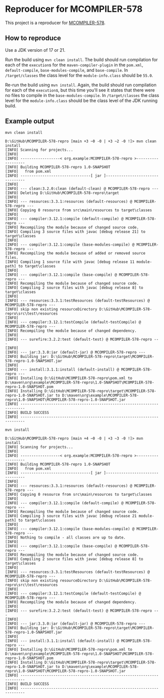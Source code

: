 # Reproducer for MCOMPILER-578

This project is a reproducer for [MCOMPILER-578](https://issues.apache.org/jira/browse/MCOMPILER-578).

## How to reproduce

Use a JDK version of 17 or 21.

Run the build using `mvn clean install`. The build should run compilation for each of the `execution`s for the
`maven-compiler-plugin` in the `pom.xml`, `default-compile`, `base-modules-compile`, and `base-compile`. 
In `/target/classes` the class level for the `module-info.class` should be `55.0`.

Re-run the build using `mvn install`. Again, the build should run compilation for each of the `execution`s, but this
time you'll see it states that there were no files to compile in the `base-modules-compile`. In `/target/classes` the
class level for the `module-info.class` should be the class level of the JDK running build.

## Example output

`mvn clean install`

```
D:\GitHub\MCOMPILER-578-repro [main +3 ~0 -0 | +3 ~2 -0 !]> mvn clean install
[INFO] Scanning for projects...
[INFO]
[INFO] ------------------< org.example:MCOMPILER-578-repro >-------------------
[INFO] Building MCOMPILER-578-repro 1.0-SNAPSHOT
[INFO]   from pom.xml
[INFO] --------------------------------[ jar ]---------------------------------
[INFO]
[INFO] --- clean:3.2.0:clean (default-clean) @ MCOMPILER-578-repro ---
[INFO] Deleting D:\GitHub\MCOMPILER-578-repro\target
[INFO]
[INFO] --- resources:3.3.1:resources (default-resources) @ MCOMPILER-578-repro ---
[INFO] Copying 0 resource from src\main\resources to target\classes
[INFO]
[INFO] --- compiler:3.12.1:compile (default-compile) @ MCOMPILER-578-repro ---
[INFO] Recompiling the module because of changed source code.
[INFO] Compiling 3 source files with javac [debug release 21] to target\classes
[INFO]
[INFO] --- compiler:3.12.1:compile (base-modules-compile) @ MCOMPILER-578-repro ---
[INFO] Recompiling the module because of added or removed source files.
[INFO] Compiling 1 source file with javac [debug release 11 module-path] to target\classes
[INFO]
[INFO] --- compiler:3.12.1:compile (base-compile) @ MCOMPILER-578-repro ---
[INFO] Recompiling the module because of changed source code.
[INFO] Compiling 2 source files with javac [debug release 8] to target\classes
[INFO]
[INFO] --- resources:3.3.1:testResources (default-testResources) @ MCOMPILER-578-repro ---
[INFO] skip non existing resourceDirectory D:\GitHub\MCOMPILER-578-repro\src\test\resources
[INFO]
[INFO] --- compiler:3.12.1:testCompile (default-testCompile) @ MCOMPILER-578-repro ---
[INFO] Recompiling the module because of changed dependency.
[INFO]
[INFO] --- surefire:3.2.2:test (default-test) @ MCOMPILER-578-repro ---
[INFO]
[INFO] --- jar:3.3.0:jar (default-jar) @ MCOMPILER-578-repro ---
[INFO] Building jar: D:\GitHub\MCOMPILER-578-repro\target\MCOMPILER-578-repro-1.0-SNAPSHOT.jar
[INFO]
[INFO] --- install:3.1.1:install (default-install) @ MCOMPILER-578-repro ---
[INFO] Installing D:\GitHub\MCOMPILER-578-repro\pom.xml to D:\maven\org\example\MCOMPILER-578-repro\1.0-SNAPSHOT\MCOMPILER-578-repro-1.0-SNAPSHOT.pom
[INFO] Installing D:\GitHub\MCOMPILER-578-repro\target\MCOMPILER-578-repro-1.0-SNAPSHOT.jar to D:\maven\org\example\MCOMPILER-578-repro\1.0-SNAPSHOT\MCOMPILER-578-repro-1.0-SNAPSHOT.jar
[INFO] ------------------------------------------------------------------------
[INFO] BUILD SUCCESS
[INFO] ------------------------------------------------------------------------
```

`mvn install`

```
D:\GitHub\MCOMPILER-578-repro [main +4 ~0 -0 | +3 ~3 -0 !]> mvn install
[INFO] Scanning for projects...
[INFO]
[INFO] ------------------< org.example:MCOMPILER-578-repro >-------------------
[INFO] Building MCOMPILER-578-repro 1.0-SNAPSHOT
[INFO]   from pom.xml
[INFO] --------------------------------[ jar ]---------------------------------
[INFO]
[INFO] --- resources:3.3.1:resources (default-resources) @ MCOMPILER-578-repro ---
[INFO] Copying 0 resource from src\main\resources to target\classes
[INFO]
[INFO] --- compiler:3.12.1:compile (default-compile) @ MCOMPILER-578-repro ---
[INFO] Recompiling the module because of changed source code.
[INFO] Compiling 3 source files with javac [debug release 21 module-path] to target\classes
[INFO]
[INFO] --- compiler:3.12.1:compile (base-modules-compile) @ MCOMPILER-578-repro ---
[INFO] Nothing to compile - all classes are up to date.
[INFO]
[INFO] --- compiler:3.12.1:compile (base-compile) @ MCOMPILER-578-repro ---
[INFO] Recompiling the module because of changed source code.
[INFO] Compiling 2 source files with javac [debug release 8] to target\classes
[INFO]
[INFO] --- resources:3.3.1:testResources (default-testResources) @ MCOMPILER-578-repro ---
[INFO] skip non existing resourceDirectory D:\GitHub\MCOMPILER-578-repro\src\test\resources
[INFO]
[INFO] --- compiler:3.12.1:testCompile (default-testCompile) @ MCOMPILER-578-repro ---
[INFO] Recompiling the module because of changed dependency.
[INFO]
[INFO] --- surefire:3.2.2:test (default-test) @ MCOMPILER-578-repro ---
[INFO]
[INFO] --- jar:3.3.0:jar (default-jar) @ MCOMPILER-578-repro ---
[INFO] Building jar: D:\GitHub\MCOMPILER-578-repro\target\MCOMPILER-578-repro-1.0-SNAPSHOT.jar
[INFO]
[INFO] --- install:3.1.1:install (default-install) @ MCOMPILER-578-repro ---
[INFO] Installing D:\GitHub\MCOMPILER-578-repro\pom.xml to D:\maven\org\example\MCOMPILER-578-repro\1.0-SNAPSHOT\MCOMPILER-578-repro-1.0-SNAPSHOT.pom
[INFO] Installing D:\GitHub\MCOMPILER-578-repro\target\MCOMPILER-578-repro-1.0-SNAPSHOT.jar to D:\maven\org\example\MCOMPILER-578-repro\1.0-SNAPSHOT\MCOMPILER-578-repro-1.0-SNAPSHOT.jar
[INFO] ------------------------------------------------------------------------
[INFO] BUILD SUCCESS
[INFO] ------------------------------------------------------------------------
```
